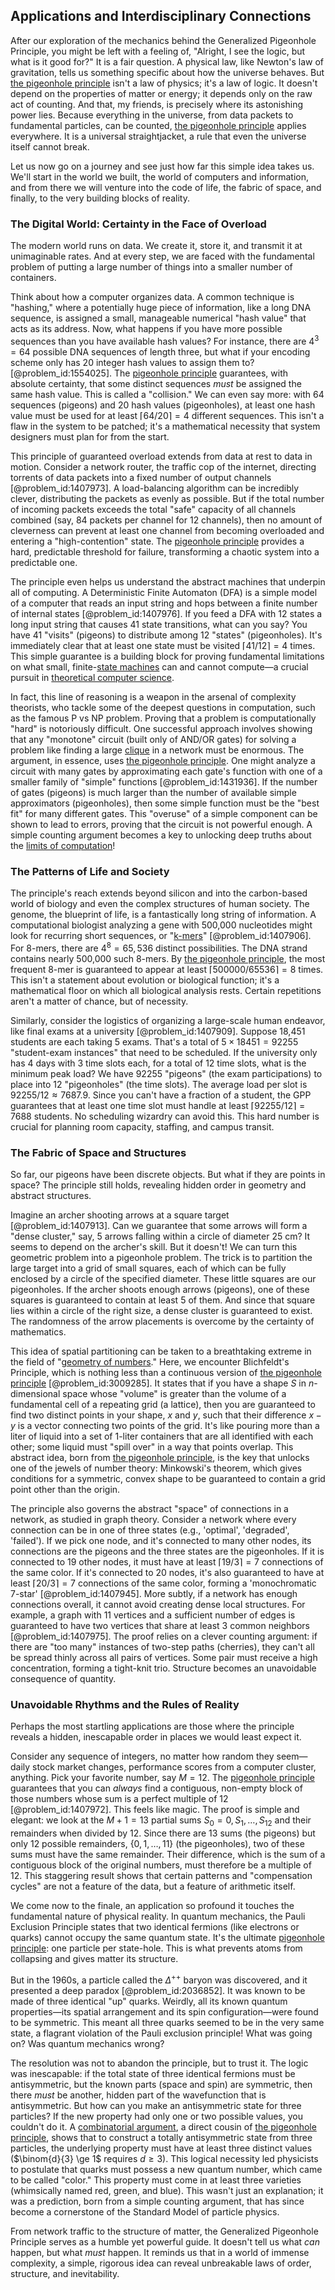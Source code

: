## Applications and Interdisciplinary Connections

After our exploration of the mechanics behind the Generalized Pigeonhole Principle, you might be left with a feeling of, "Alright, I see the logic, but what is it good for?" It is a fair question. A physical law, like Newton's law of gravitation, tells us something specific about how the universe behaves. But [the pigeonhole principle](@article_id:268204) isn't a law of physics; it's a law of logic. It doesn't depend on the properties of matter or energy; it depends only on the raw act of counting. And that, my friends, is precisely where its astonishing power lies. Because everything in the universe, from data packets to fundamental particles, can be counted, [the pigeonhole principle](@article_id:268204) applies everywhere. It is a universal straightjacket, a rule that even the universe itself cannot break.

Let us now go on a journey and see just how far this simple idea takes us. We'll start in the world we built, the world of computers and information, and from there we will venture into the code of life, the fabric of space, and finally, to the very building blocks of reality.

### The Digital World: Certainty in the Face of Overload

The modern world runs on data. We create it, store it, and transmit it at unimaginable rates. And at every step, we are faced with the fundamental problem of putting a large number of things into a smaller number of containers.

Think about how a computer organizes data. A common technique is "hashing," where a potentially huge piece of information, like a long DNA sequence, is assigned a small, manageable numerical "hash value" that acts as its address. Now, what happens if you have more possible sequences than you have available hash values? For instance, there are $4^3 = 64$ possible DNA sequences of length three, but what if your encoding scheme only has 20 integer hash values to assign them to? [@problem_id:1554025]. The [pigeonhole principle](@article_id:150369) guarantees, with absolute certainty, that some distinct sequences *must* be assigned the same hash value. This is called a "collision." We can even say more: with 64 sequences (pigeons) and 20 hash values (pigeonholes), at least one hash value must be used for at least $\lceil 64/20 \rceil = 4$ different sequences. This isn't a flaw in the system to be patched; it's a mathematical necessity that system designers must plan for from the start.

This principle of guaranteed overload extends from data at rest to data in motion. Consider a network router, the traffic cop of the internet, directing torrents of data packets into a fixed number of output channels [@problem_id:1407973]. A load-balancing algorithm can be incredibly clever, distributing the packets as evenly as possible. But if the total number of incoming packets exceeds the total "safe" capacity of all channels combined (say, 84 packets per channel for 12 channels), then no amount of cleverness can prevent at least one channel from becoming overloaded and entering a "high-contention" state. The [pigeonhole principle](@article_id:150369) provides a hard, predictable threshold for failure, transforming a chaotic system into a predictable one.

The principle even helps us understand the abstract machines that underpin all of computing. A Deterministic Finite Automaton (DFA) is a simple model of a computer that reads an input string and hops between a finite number of internal states [@problem_id:1407976]. If you feed a DFA with 12 states a long input string that causes 41 state transitions, what can you say? You have 41 "visits" (pigeons) to distribute among 12 "states" (pigeonholes). It's immediately clear that at least one state must be visited $\lceil 41/12 \rceil = 4$ times. This simple guarantee is a building block for proving fundamental limitations on what small, finite-[state machines](@article_id:170858) can and cannot compute—a crucial pursuit in [theoretical computer science](@article_id:262639).

In fact, this line of reasoning is a weapon in the arsenal of complexity theorists, who tackle some of the deepest questions in computation, such as the famous P vs NP problem. Proving that a problem is computationally "hard" is notoriously difficult. One successful approach involves showing that any "monotone" circuit (built only of AND/OR gates) for solving a problem like finding a large [clique](@article_id:275496) in a network must be enormous. The argument, in essence, uses [the pigeonhole principle](@article_id:268204). One might analyze a circuit with many gates by approximating each gate's function with one of a smaller family of "simple" functions [@problem_id:1431936]. If the number of gates (pigeons) is much larger than the number of available simple approximators (pigeonholes), then some simple function must be the "best fit" for many different gates. This "overuse" of a simple component can be shown to lead to errors, proving that the circuit is not powerful enough. A simple counting argument becomes a key to unlocking deep truths about the [limits of computation](@article_id:137715)!

### The Patterns of Life and Society

The principle's reach extends beyond silicon and into the carbon-based world of biology and even the complex structures of human society. The genome, the blueprint of life, is a fantastically long string of information. A computational biologist analyzing a gene with 500,000 nucleotides might look for recurring short sequences, or "[k-mers](@article_id:165590)" [@problem_id:1407906]. For 8-mers, there are $4^8 = 65,536$ distinct possibilities. The DNA strand contains nearly 500,000 such 8-mers. By [the pigeonhole principle](@article_id:268204), the most frequent 8-mer is guaranteed to appear at least $\lceil 500000 / 65536 \rceil = 8$ times. This isn't a statement about evolution or biological function; it's a mathematical floor on which all biological analysis rests. Certain repetitions aren't a matter of chance, but of necessity.

Similarly, consider the logistics of organizing a large-scale human endeavor, like final exams at a university [@problem_id:1407909]. Suppose 18,451 students are each taking 5 exams. That's a total of $5 \times 18451 = 92255$ "student-exam instances" that need to be scheduled. If the university only has 4 days with 3 time slots each, for a total of 12 time slots, what is the minimum peak load? We have 92255 "pigeons" (the exam participations) to place into 12 "pigeonholes" (the time slots). The average load per slot is $92255 / 12 \approx 7687.9$. Since you can't have a fraction of a student, the GPP guarantees that at least one time slot must handle at least $\lceil 92255/12 \rceil = 7688$ students. No scheduling wizardry can avoid this. This hard number is crucial for planning room capacity, staffing, and campus transit.

### The Fabric of Space and Structures

So far, our pigeons have been discrete objects. But what if they are points in space? The principle still holds, revealing hidden order in geometry and abstract structures.

Imagine an archer shooting arrows at a square target [@problem_id:1407913]. Can we guarantee that some arrows will form a "dense cluster," say, 5 arrows falling within a circle of diameter 25 cm? It seems to depend on the archer's skill. But it doesn't! We can turn this geometric problem into a pigeonhole problem. The trick is to partition the large target into a grid of small squares, each of which can be fully enclosed by a circle of the specified diameter. These little squares are our pigeonholes. If the archer shoots enough arrows (pigeons), one of these squares is guaranteed to contain at least 5 of them. And since that square lies within a circle of the right size, a dense cluster is guaranteed to exist. The randomness of the arrow placements is overcome by the certainty of mathematics.

This idea of spatial partitioning can be taken to a breathtaking extreme in the field of "[geometry of numbers](@article_id:192496)." Here, we encounter Blichfeldt's Principle, which is nothing less than a continuous version of [the pigeonhole principle](@article_id:268204) [@problem_id:3009285]. It states that if you have a shape $S$ in $n$-dimensional space whose "volume" is greater than the volume of a fundamental cell of a repeating grid (a lattice), then you are guaranteed to find two distinct points in your shape, $x$ and $y$, such that their difference $x-y$ is a vector connecting two points of the grid. It's like pouring more than a liter of liquid into a set of 1-liter containers that are all identified with each other; some liquid must "spill over" in a way that points overlap. This abstract idea, born from [the pigeonhole principle](@article_id:268204), is the key that unlocks one of the jewels of number theory: Minkowski's theorem, which gives conditions for a symmetric, convex shape to be guaranteed to contain a grid point other than the origin.

The principle also governs the abstract "space" of connections in a network, as studied in graph theory. Consider a network where every connection can be in one of three states (e.g., 'optimal', 'degraded', 'failed'). If we pick one node, and it's connected to many other nodes, its connections are the pigeons and the three states are the pigeonholes. If it is connected to 19 other nodes, it must have at least $\lceil 19/3 \rceil = 7$ connections of the same color. If it's connected to 20 nodes, it's also guaranteed to have at least $\lceil 20/3 \rceil = 7$ connections of the same color, forming a 'monochromatic 7-star' [@problem_id:1407945]. More subtly, if a network has enough connections overall, it cannot avoid creating dense local structures. For example, a graph with 11 vertices and a sufficient number of edges is guaranteed to have two vertices that share at least 3 common neighbors [@problem_id:1407975]. The proof relies on a clever counting argument: if there are "too many" instances of two-step paths (cherries), they can't all be spread thinly across all pairs of vertices. Some pair must receive a high concentration, forming a tight-knit trio. Structure becomes an unavoidable consequence of quantity.

### Unavoidable Rhythms and the Rules of Reality

Perhaps the most startling applications are those where the principle reveals a hidden, inescapable order in places we would least expect it.

Consider any sequence of integers, no matter how random they seem—daily stock market changes, performance scores from a computer cluster, anything. Pick your favorite number, say $M=12$. The [pigeonhole principle](@article_id:150369) guarantees that you can *always* find a contiguous, non-empty block of those numbers whose sum is a perfect multiple of 12 [@problem_id:1407972]. This feels like magic. The proof is simple and elegant: we look at the $M+1=13$ partial sums $S_0 = 0, S_1, \dots, S_{12}$ and their remainders when divided by 12. Since there are 13 sums (the pigeons) but only 12 possible remainders, $\{0, 1, \dots, 11\}$ (the pigeonholes), two of these sums must have the same remainder. Their difference, which is the sum of a contiguous block of the original numbers, must therefore be a multiple of 12. This staggering result shows that certain patterns and "compensation cycles" are not a feature of the data, but a feature of arithmetic itself.

We come now to the finale, an application so profound it touches the fundamental nature of physical reality. In quantum mechanics, the Pauli Exclusion Principle states that two identical fermions (like electrons or quarks) cannot occupy the same quantum state. It's the ultimate [pigeonhole principle](@article_id:150369): one particle per state-hole. This is what prevents atoms from collapsing and gives matter its structure.

But in the 1960s, a particle called the $\Delta^{++}$ baryon was discovered, and it presented a deep paradox [@problem_id:2036852]. It was known to be made of three identical "up" quarks. Weirdly, all its known quantum properties—its spatial arrangement and its spin configuration—were found to be symmetric. This meant all three quarks seemed to be in the very same state, a flagrant violation of the Pauli exclusion principle! What was going on? Was quantum mechanics wrong?

The resolution was not to abandon the principle, but to trust it. The logic was inescapable: if the total state of three identical fermions must be antisymmetric, but the known parts (space and spin) are symmetric, then there *must* be another, hidden part of the wavefunction that is antisymmetric. But how can you make an antisymmetric state for three particles? If the new property had only one or two possible values, you couldn't do it. A [combinatorial argument](@article_id:265822), a direct cousin of [the pigeonhole principle](@article_id:268204), shows that to construct a totally antisymmetric state from three particles, the underlying property must have at least three distinct values ($\binom{d}{3} \ge 1$ requires $d \ge 3$). This logical necessity led physicists to postulate that quarks must possess a new quantum number, which came to be called "color." This property must come in at least three varieties (whimsically named red, green, and blue). This wasn't just an explanation; it was a prediction, born from a simple counting argument, that has since become a cornerstone of the Standard Model of particle physics.

From network traffic to the structure of matter, the Generalized Pigeonhole Principle serves as a humble yet powerful guide. It doesn't tell us what *can* happen, but what *must* happen. It reminds us that in a world of immense complexity, a simple, rigorous idea can reveal unbreakable laws of order, structure, and inevitability.